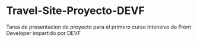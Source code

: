 ﻿# Travel-Site-Proyecto-DEVF
 Tarea de presentacion de proyecto para el primero curso intensivo de Front Developer impartido por DEVF
